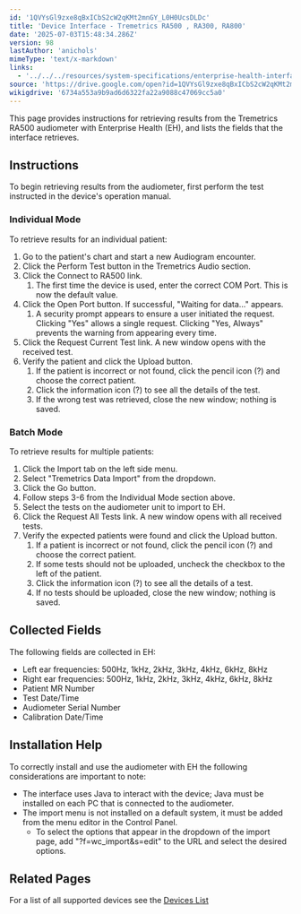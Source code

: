 ```yaml
---
id: '1QVYsGl9zxe8qBxICbS2cW2qKMt2mnGY_L0H0UcsDLDc'
title: 'Device Interface - Tremetrics RA500 , RA300, RA800'
date: '2025-07-03T15:48:34.286Z'
version: 98
lastAuthor: 'anichols'
mimeType: 'text/x-markdown'
links:
  - '../../../resources/system-specifications/enterprise-health-interface-specifications.md'
source: 'https://drive.google.com/open?id=1QVYsGl9zxe8qBxICbS2cW2qKMt2mnGY_L0H0UcsDLDc'
wikigdrive: '6734a553a9b9ad6d6322fa22a9088c47069cc5a0'
---
```

This page provides instructions for retrieving results from the Tremetrics RA500 audiometer with Enterprise Health (EH), and lists the fields that the interface retrieves.

## Instructions

To begin retrieving results from the audiometer, first perform the test instructed in the device's operation manual.

### Individual Mode

To retrieve results for an individual patient:

1. Go to the patient's chart and start a new Audiogram encounter.
2. Click the Perform Test button in the Tremetrics Audio section.
3. Click the Connect to RA500 link.
    1. The first time the device is used, enter the correct COM Port. This is now the default value.
4. Click the Open Port button. If successful, "Waiting for data..." appears.
    1. A security prompt appears to ensure a user initiated the request. Clicking "Yes" allows a single request. Clicking "Yes, Always" prevents the warning from appearing every time.
5. Click the Request Current Test link. A new window opens with the received test.
6. Verify the patient and click the Upload button.
    1. If the patient is incorrect or not found, click the pencil icon (?) and choose the correct patient.
    2. Click the information icon (?) to see all the details of the test.
    3. If the wrong test was retrieved, close the new window; nothing is saved.

### Batch Mode

To retrieve results for multiple patients:

1. Click the Import tab on the left side menu.
2. Select "Tremetrics Data Import" from the dropdown.
3. Click the Go button.
4. Follow steps 3-6 from the Individual Mode section above.
5. Select the tests on the audiometer unit to import to EH.
6. Click the Request All Tests link. A new window opens with all received tests.
7. Verify the expected patients were found and click the Upload button.
    1. If a patient is incorrect or not found, click the pencil icon (?) and choose the correct patient.
    2. If some tests should not be uploaded, uncheck the checkbox to the left of the patient.
    3. Click the information icon (?) to see all the details of a test.
    4. If no tests should be uploaded, close the new window; nothing is saved.

## Collected Fields

The following fields are collected in EH:

* Left ear frequencies: 500Hz, 1kHz, 2kHz, 3kHz, 4kHz, 6kHz, 8kHz
* Right ear frequencies: 500Hz, 1kHz, 2kHz, 3kHz, 4kHz, 6kHz, 8kHz
* Patient MR Number
* Test Date/Time
* Audiometer Serial Number
* Calibration Date/Time

## Installation Help

To correctly install and use the audiometer with EH the following considerations are important to note:

* The interface uses Java to interact with the device; Java must be installed on each PC that is connected to the audiometer.
* The import menu is not installed on a default system, it must be added from the menu editor in the Control Panel.
    * To select the options that appear in the dropdown of the import page, add "?f=wc_import&s=edit" to the URL and select the desired options.

## Related Pages

For a list of all supported devices see the [Devices List](../../../resources/system-specifications/enterprise-health-interface-specifications.md)
